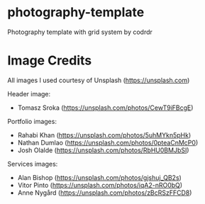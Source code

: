 # photography-template
 Photography template with grid system by codrdr

# Image Credits

All images I used courtesy of Unsplash (https://unsplash.com)

Header image: 
- Tomasz Sroka (https://unsplash.com/photos/CewT9iFBcgE)

Portfolio images:
- Rahabi Khan (https://unsplash.com/photos/5uhMYkn5pHk)
- Nathan Dumlao (https://unsplash.com/photos/0pteaCnMcP0)
- Josh Olalde (https://unsplash.com/photos/RbHU0BMJbSI)

Services images:
- Alan Bishop (https://unsplash.com/photos/gjshuj_QB2s)
- Vitor Pinto (https://unsplash.com/photos/iqA2-nRO0bQ)
- Anne Nygård (https://unsplash.com/photos/zBcRSzFFCD8)
